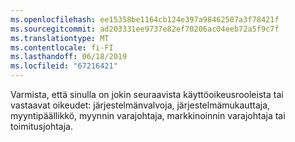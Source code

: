 ```yaml
---
ms.openlocfilehash: ee15358be1164cb124e397a98462507a3f78421f
ms.sourcegitcommit: ad203331ee9737e82ef70206ac04eeb72a5f9c7f
ms.translationtype: MT
ms.contentlocale: fi-FI
ms.lasthandoff: 06/18/2019
ms.locfileid: "67216421"
---
```

Varmista, että sinulla on jokin seuraavista käyttöoikeusrooleista tai vastaavat oikeudet: järjestelmänvalvoja, järjestelmämukauttaja, myyntipäällikkö, myynnin varajohtaja, markkinoinnin varajohtaja tai toimitusjohtaja.